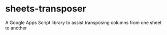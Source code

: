 # sheets-transposer
A Google Apps Script library to assist transposing columns from one sheet to another
